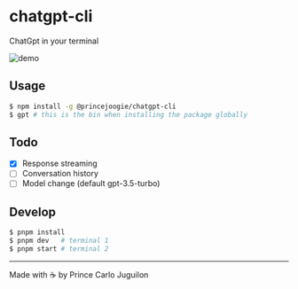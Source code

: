 # chatgpt-cli

ChatGpt in your terminal

![demo](https://github.com/princejoogie/chatgpt-cli/assets/47204120/ebdfffb7-7f5e-4898-87ef-9377feec309f)

## Usage

```bash
$ npm install -g @princejoogie/chatgpt-cli
$ gpt # this is the bin when installing the package globally

```

## Todo

- [x] Response streaming
- [ ] Conversation history
- [ ] Model change (default gpt-3.5-turbo)

## Develop

```bash
$ pnpm install
$ pnpm dev   # terminal 1
$ pnpm start # terminal 2
```

---

Made with ☕ by Prince Carlo Juguilon
